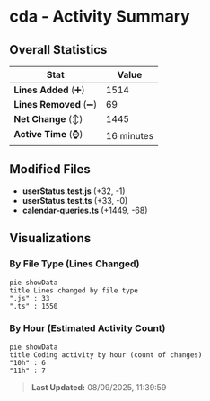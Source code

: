 # cda - Activity Summary 

## Overall Statistics

| Stat                   | Value                                                             |
| ---------------------- | ----------------------------------------------------------------- |
| **Lines Added** (➕)   | 1514                                          |
| **Lines Removed** (➖) | 69                                        |
| **Net Change** (↕)    | 1445                |
| **Active Time** (⌚)   | 16 minutes |


## Modified Files
- **userStatus.test.js** (+32, -1)
- **userStatus.test.ts** (+33, -0)
- **calendar-queries.ts** (+1449, -68)

## Visualizations

### By File Type (Lines Changed)

```mermaid
pie showData
title Lines changed by file type
".js" : 33
".ts" : 1550
```

### By Hour (Estimated Activity Count)

```mermaid
pie showData
title Coding activity by hour (count of changes)
"10h" : 6
"11h" : 7
```


> **Last Updated:** 08/09/2025, 11:39:59
